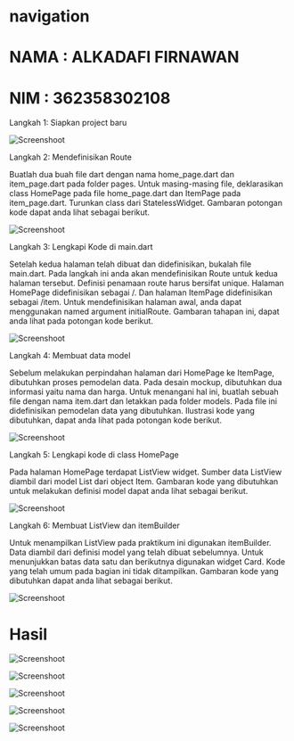 # navigation

# NAMA : ALKADAFI FIRNAWAN
# NIM : 362358302108

Langkah 1: Siapkan project baru

![Screenshoot](assets/prak1/coba.png)

Langkah 2: Mendefinisikan Route

Buatlah dua buah file dart dengan nama home_page.dart dan item_page.dart pada folder pages. Untuk masing-masing file, deklarasikan class HomePage pada file home_page.dart dan ItemPage pada item_page.dart. Turunkan class dari StatelessWidget. Gambaran potongan kode dapat anda lihat sebagai berikut.

![Screenshoot](assets/prak1/coba2.png)

Langkah 3: Lengkapi Kode di main.dart

Setelah kedua halaman telah dibuat dan didefinisikan, bukalah file main.dart. Pada langkah ini anda akan mendefinisikan Route untuk kedua halaman tersebut. Definisi penamaan route harus bersifat unique. Halaman HomePage didefinisikan sebagai /. Dan halaman ItemPage didefinisikan sebagai /item. Untuk mendefinisikan halaman awal, anda dapat menggunakan named argument initialRoute. Gambaran tahapan ini, dapat anda lihat pada potongan kode berikut.

![Screenshoot](assets/prak1/coba3.png)

Langkah 4: Membuat data model

Sebelum melakukan perpindahan halaman dari HomePage ke ItemPage, dibutuhkan proses pemodelan data. Pada desain mockup, dibutuhkan dua informasi yaitu nama dan harga. Untuk menangani hal ini, buatlah sebuah file dengan nama item.dart dan letakkan pada folder models. Pada file ini didefinisikan pemodelan data yang dibutuhkan. Ilustrasi kode yang dibutuhkan, dapat anda lihat pada potongan kode berikut.

![Screenshoot](assets/prak1/coba4.png)

Langkah 5: Lengkapi kode di class HomePage

Pada halaman HomePage terdapat ListView widget. Sumber data ListView diambil dari model List dari object Item. Gambaran kode yang dibutuhkan untuk melakukan definisi model dapat anda lihat sebagai berikut.

![Screenshoot](assets/prak1/coba5.png)

Langkah 6: Membuat ListView dan itemBuilder

Untuk menampilkan ListView pada praktikum ini digunakan itemBuilder. Data diambil dari definisi model yang telah dibuat sebelumnya. Untuk menunjukkan batas data satu dan berikutnya digunakan widget Card. Kode yang telah umum pada bagian ini tidak ditampilkan. Gambaran kode yang dibutuhkan dapat anda lihat sebagai berikut.

![Screenshoot](assets/prak1/coba6.png)

# Hasil

![Screenshoot](assets/result/1.png)

![Screenshoot](assets/result/4.png)

![Screenshoot](assets/result/2.png)

![Screenshoot](assets/result/3.png)


![Screenshoot](assets/result/5.png)



